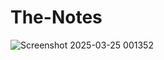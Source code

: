 # The-Notes

![Screenshot 2025-03-25 001352](https://github.com/user-attachments/assets/1d2ca49a-78bc-40dd-9ec2-f80e523911fb)
